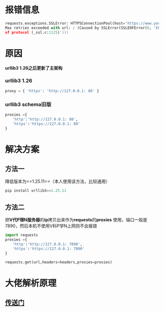 # 报错信息

```python
requests.exceptions.SSLError: HTTPSConnectionPool(host='https://www.youtube.com/', port=443): 
Max retries exceeded with url: / (Caused by SSLError(SSLEOFError(8, 'EOF occurred in violation 
of protocol (_ssl.c:1125)')))
```


# 原因

**urllib3 1.26之后更新了主架构**

### urllib3 1.26
```python
proxy = { 'https': 'http://127.0.0.1: 80' }
```
### urllib3 schema旧版

```python
proxies ={
　　'http':'http://127.0.0.1: 80',
　　'https':'https://127.0.0.1: 80'
}
```

# 解决方案
## 方法一
降低版本为==1.25.11==（本人使用该方法，比较通用）

```python
pip install urllib3==1.25.11
```

## 方法二

把**V代P理N服务器**的**ip**拷贝出来作为**requests**的**proxies** 使用，端口一般是7890，然后本机不使用V科P学N上网则不会报错

```python
import requests
proxies ={
　　'http':'http://127.0.0.1: 7890',
　　'https':'https://127.0.0.1: 7890'
}

requests.get(url,headers=headers,proxies=proxies)
```

# 大佬解析原理

## [传送门](https://zhuanlan.zhihu.com/p/350015032)
